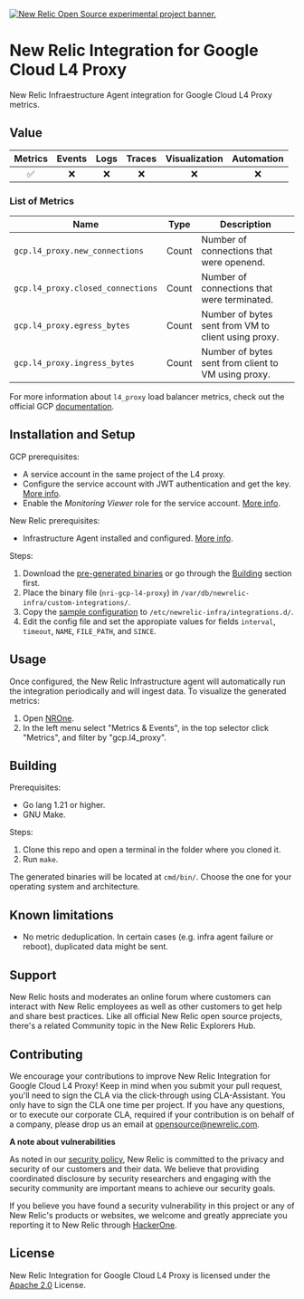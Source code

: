 <a href="https://opensource.newrelic.com/oss-category/#new-relic-experimental"><picture><source media="(prefers-color-scheme: dark)" srcset="https://github.com/newrelic/opensource-website/raw/main/src/images/categories/dark/Experimental.png"><source media="(prefers-color-scheme: light)" srcset="https://github.com/newrelic/opensource-website/raw/main/src/images/categories/Experimental.png"><img alt="New Relic Open Source experimental project banner." src="https://github.com/newrelic/opensource-website/raw/main/src/images/categories/Experimental.png"></picture></a>

# New Relic Integration for Google Cloud L4 Proxy

New Relic Infraestructure Agent integration for Google Cloud L4 Proxy metrics.

## Value

|Metrics | Events | Logs | Traces | Visualization | Automation |
|:-:|:-:|:-:|:-:|:-:|:-:|
|:white_check_mark:|:x:|:x:|:x:|:x:|:x:|

### List of Metrics

| Name | Type | Description |
|-|-|-|
| `gcp.l4_proxy.new_connections` | Count | Number of connections that were openend. |
| `gcp.l4_proxy.closed_connections` | Count | Number of connections that were terminated. |
| `gcp.l4_proxy.egress_bytes` | Count | Number of bytes sent from VM to client using proxy. |
| `gcp.l4_proxy.ingress_bytes` | Count | Number of bytes sent from client to VM using proxy. |

For more information about `l4_proxy` load balancer metrics, check out the official GCP [documentation](https://cloud.google.com/load-balancing/docs/metrics).

## Installation and Setup

GCP prerequisites:

- A service account in the same project of the L4 proxy.
- Configure the service account with JWT authentication and get the key. [More info](https://developers.google.com/identity/protocols/oauth2/service-account#creatinganaccount).
- Enable the *Monitoring Viewer* role for the service account. [More info](https://cloud.google.com/iam/docs/grant-role-console).

New Relic prerequisites:

- Infrastructure Agent installed and configured. [More info](https://docs.newrelic.com/docs/infrastructure/infrastructure-agent/linux-installation/package-manager-install/).

Steps:

1. Download the [pre-generated binaries](https://github.com/newrelic/nri-gcp-l4-proxy/releases) or go through the [Building](#building) section first.
2. Place the binary file (`nri-gcp-l4-proxy`) in `/var/db/newrelic-infra/custom-integrations/`.
3. Copy the [sample configuration](./gcp-l4-proxy-config.yml) to `/etc/newrelic-infra/integrations.d/`.
4. Edit the config file and set the appropiate values for fields `interval`, `timeout`, `NAME`, `FILE_PATH`, and `SINCE`.

## Usage

Once configured, the New Relic Infrastructure agent will automatically run the integration periodically and will ingest data. To visualize the generated metrics:

1. Open [NROne](https://one.newrelic.com).
2. In the left menu select "Metrics & Events", in the top selector click "Metrics", and filter by "gcp.l4_proxy".

## Building

Prerequisites:

- Go lang 1.21 or higher.
- GNU Make.

Steps:

1. Clone this repo and open a terminal in the folder where you cloned it.
2. Run `make`.

The generated binaries will be located at `cmd/bin/`. Choose the one for your operating system and architecture.

## Known limitations

- No metric deduplication. In certain cases (e.g. infra agent failure or reboot), duplicated data might be sent.

## Support

New Relic hosts and moderates an online forum where customers can interact with New Relic employees as well as other customers to get help and share best practices. Like all official New Relic open source projects, there's a related Community topic in the New Relic Explorers Hub.

## Contributing

We encourage your contributions to improve New Relic Integration for Google Cloud L4 Proxy! Keep in mind when you submit your pull request, you'll need to sign the CLA via the click-through using CLA-Assistant. You only have to sign the CLA one time per project.
If you have any questions, or to execute our corporate CLA, required if your contribution is on behalf of a company,  please drop us an email at opensource@newrelic.com.

**A note about vulnerabilities**

As noted in our [security policy](../../security/policy), New Relic is committed to the privacy and security of our customers and their data. We believe that providing coordinated disclosure by security researchers and engaging with the security community are important means to achieve our security goals.

If you believe you have found a security vulnerability in this project or any of New Relic's products or websites, we welcome and greatly appreciate you reporting it to New Relic through [HackerOne](https://hackerone.com/newrelic).

## License

New Relic Integration for Google Cloud L4 Proxy is licensed under the [Apache 2.0](http://apache.org/licenses/LICENSE-2.0.txt) License.

